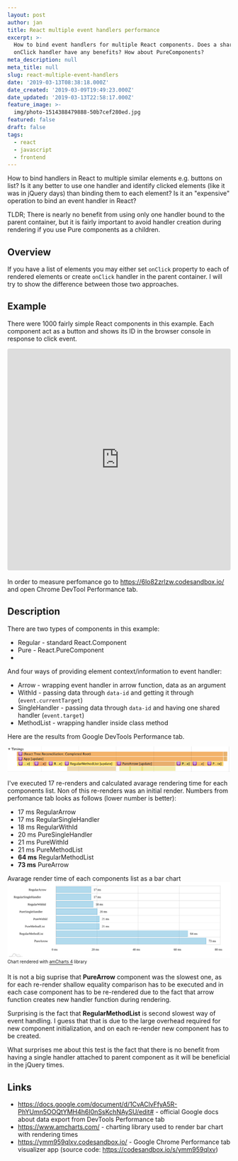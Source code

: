 ```yaml
---
layout: post
author: jan
title: React multiple event handlers performance
excerpt: >-
  How to bind event handlers for multiple React components. Does a shared
  onClick handler have any benefits? How about PureComponents?
meta_description: null
meta_title: null
slug: react-multiple-event-handlers
date: '2019-03-13T08:38:18.000Z'
date_created: '2019-03-09T19:49:23.000Z'
date_updated: '2019-03-13T22:58:17.000Z'
feature_image: >-
  img/photo-1514388479888-50b7cef280ed.jpg
featured: false
draft: false
tags:
  - react
  - javascript
  - frontend
---
```

How to bind handlers in React to multiple similar elements e.g. buttons on list?
Is it any better to use one handler and identify clicked elements (like it was in jQuery days) than binding them to each element?
Is it an "expensive" operation to bind an event handler in React?

TLDR; There is nearly no benefit from using only one handler bound to the parent container, but it is fairly important to avoid handler creation during rendering if you use Pure components as a children.

## Overview

If you have a list of elements you may either set `onClick` property to each of rendered elements or create `onClick` handler in the parent container.
I will try to show the difference between those two approaches.

## Example

There were 1000 fairly simple React components in this example.
Each component act as a button and shows its ID in the browser console in response to click event.

<iframe src="https://codesandbox.io/embed/6lo82zrlzw?fontsize=14&view=preview" style="width:100%; height:500px; border:0; border-radius: 4px; overflow:hidden;" sandbox="allow-modals allow-forms allow-popups allow-scripts allow-same-origin"></iframe>

In order to measure perfomance go to https://6lo82zrlzw.codesandbox.io/ and open Chrome DevTool Performance tab.

## Description

There are two types of components in this example:

- Regular - standard React.Component
- Pure - React.PureComponent
-
And four ways of providing element context/information to event handler:

- Arrow - wrapping event handler in arrow function, data as an argument
- WithId - passing data through `data-id` and getting it through (`event.currentTarget`)
- SingleHandler - passing data through `data-id` and having one shared handler (`event.target`)
- MethodList - wrapping handler inside class method

Here are the results from Google DevTools Performance tab.

![react-handlers-performance](img/react-handlers-performance.png)

I've executed 17 re-renders and calculated avarage rendering time for each components list. Non of this re-renders was an initial render. Numbers from perfomance tab looks as follows (lower number is better):

- 17 ms RegularArrow
- 17 ms RegularSingleHandler
- 18 ms RegularWithId
- 20 ms PureSingleHandler
- 21 ms PureWithId
- 21 ms PureMethodList
- **64 ms** RegularMethodList
- **73 ms** PureArrow

Avarage render time of each components list as a bar chart
![react-multiple-handlers](img/react-multiple-handlers.svg)
<small><sup>Chart rendered with <a href="https://www.amcharts.com/">amCharts 4</a> library</sup></small>

It is not a big suprise that **PureArrow** component was the slowest one, as for each re-render shallow equality comparison has to be executed and in each case component has to be re-rendered due to the fact that arrow function creates new handler function during rendering.

Surprising is the fact that **RegularMethodList** is second slowest way of event handling. I guess that that is due to the large overhead required for new component initialization, and on each re-render new component has to be created.

What surprises me about this test is the fact that there is no benefit from having a single handler attached to parent component as it will be beneficial in the jQuery times.


## Links

- https://docs.google.com/document/d/1CvAClvFfyA5R-PhYUmn5OOQtYMH4h6I0nSsKchNAySU/edit# - official Google docs about data export from DevTools Performance tab
- https://www.amcharts.com/ - charting library used to render bar chart with rendering times
- https://ymm959qlxv.codesandbox.io/ - Google Chrome Performance tab visualizer app (source code: https://codesandbox.io/s/ymm959qlxv)
